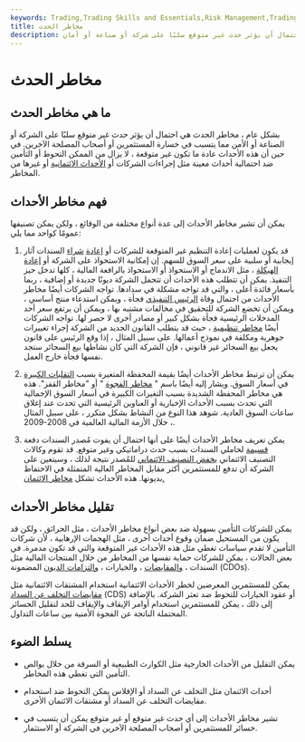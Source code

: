```yaml
---
keywords: Trading,Trading Skills and Essentials,Risk Management,Trading Skills
title: مخاطر الحدث
description: خطر الحدث هو احتمال أن يؤثر حدث غير متوقع سلبًا على شركة أو صناعة أو أمان.
---
```


# مخاطر الحدث
## ما هي مخاطر الحدث

بشكل عام ، مخاطر الحدث هي احتمال أن يؤثر حدث غير متوقع سلبًا على الشركة أو الصناعة أو الأمن مما يتسبب في خسارة المستثمرين أو أصحاب المصلحة الآخرين. في حين أن هذه الأحداث عادة ما تكون غير متوقعة ، لا يزال من الممكن التحوط أو التأمين ضد احتمالية أحداث معينة مثل إجراءات الشركات أو [الأحداث الائتمانية](/credit-event) أو غيرها من المخاطر.

## فهم مخاطر الأحداث

يمكن أن تشير مخاطر الأحداث إلى عدة أنواع مختلفة من الوقائع ، ولكن يمكن تصنيفها عمومًا كواحد مما يلي:

1. قد يكون لعمليات إعادة التنظيم غير المتوقعة للشركات أو [إعادة](/reorganization) [شراء](/buyback) السندات آثار إيجابية أو سلبية على سعر السوق للسهم. إن إمكانية الاستحواذ على الشركة أو [إعادة الهيكلة](/restructuring) ، مثل الاندماج أو الاستحواذ أو الاستحواذ بالرافعة المالية ، كلها تدخل حيز التنفيذ. يمكن أن تتطلب هذه الأحداث أن تتحمل الشركة ديونًا جديدة أو إضافية ، ربما بأسعار فائدة أعلى ، والتي قد تواجه مشكلة في سدادها. تواجه الشركات أيضًا مخاطر الأحداث من احتمال وفاة [الرئيس التنفيذي](/ceo) فجأة ، ويمكن استدعاء منتج أساسي ، ويمكن أن تخضع الشركة للتحقيق في مخالفات مشتبه بها ، ويمكن أن يرتفع سعر أحد المدخلات الرئيسية فجأة بشكل كبير أو مصادر أخرى لا حصر لها. تواجه الشركات أيضًا [مخاطر تنظيمية](/regulatory_risk) ، حيث قد يتطلب القانون الجديد من الشركة إجراء تغييرات جوهرية ومكلفة في نموذج أعمالها. على سبيل المثال ، إذا وقع الرئيس على قانون يجعل بيع السجائر غير قانوني ، فإن الشركة التي كان نشاطها بيع السجائر ستجد نفسها فجأة خارج العمل.

1. يمكن أن ترتبط مخاطر الأحداث أيضًا بقيمة المحفظة المتغيرة بسبب [التقلبات الكبيرة](/swing) في أسعار السوق. ويشار إليه أيضًا باسم " [مخاطر الفجوة](/gaprisk) " أو "مخاطر القفز". هذه هي مخاطر المحفظة الشديدة بسبب التغيرات الكبيرة في أسعار السوق الإجمالية التي تحدث بسبب الأحداث الإخبارية أو العناوين الرئيسية التي تحدث عند إغلاق ساعات السوق العادية. شوهد هذا النوع من النشاط بشكل متكرر ، على سبيل المثال ، خلال الأزمة المالية العالمية في 2008-2009.

1. يمكن تعريف مخاطر الأحداث أيضًا على أنها احتمال أن يفوت مُصدر السندات دفعة [قسيمة](/coupon) لحاملي السندات بسبب حدث دراماتيكي وغير متوقع. قد تقوم وكالات التصنيف الائتماني [بخفض التصنيف الائتماني](/downgrade) للمُصدر نتيجة لذلك ، وسيتعين على الشركة أن تدفع للمستثمرين أكثر مقابل المخاطر العالية المتمثلة في الاحتفاظ بديونها. هذه الأحداث تشكل [مخاطر الائتمان.](/creditrisk)

## تقليل مخاطر الأحداث

يمكن للشركات التأمين بسهولة ضد بعض أنواع مخاطر الأحداث ، مثل الحرائق ، ولكن قد يكون من المستحيل ضمان وقوع أحداث أخرى ، مثل الهجمات الإرهابية ، لأن شركات التأمين لا تقدم سياسات تغطي مثل هذه الأحداث غير المتوقعة والتي قد تكون مدمرة. في بعض الحالات ، يمكن للشركات حماية نفسها من المخاطر من خلال المنتجات المالية مثل السندات ، [والمقايضات](/act-god) ، والخيارات ، [والتزامات الديون](/cdo) المضمونة (CDOs).

يمكن للمستثمرين المعرضين لخطر الأحداث الائتمانية استخدام المشتقات الائتمانية مثل [مقايضات التخلف عن السداد](/creditdefaultswap) (CDS) أو عقود الخيارات للتحوط ضد تعثر الشركة. بالإضافة إلى ذلك ، يمكن للمستثمرين استخدام أوامر الإيقاف والإيقاف للحد لتقليل الخسائر المحتملة الناتجة عن الفجوة الأمنية بين ساعات التداول.

## يسلط الضوء

- يمكن التقليل من الأحداث الخارجية مثل الكوارث الطبيعية أو السرقة من خلال بوالص التأمين التي تغطي هذه المخاطر.

- أحداث الائتمان مثل التخلف عن السداد أو الإفلاس يمكن التحوط ضد استخدام مقايضات التخلف عن السداد أو مشتقات الائتمان الأخرى.

- تشير مخاطر الأحداث إلى أي حدث غير متوقع أو غير متوقع يمكن أن يتسبب في خسائر للمستثمرين أو أصحاب المصلحة الآخرين في الشركة أو الاستثمار.

